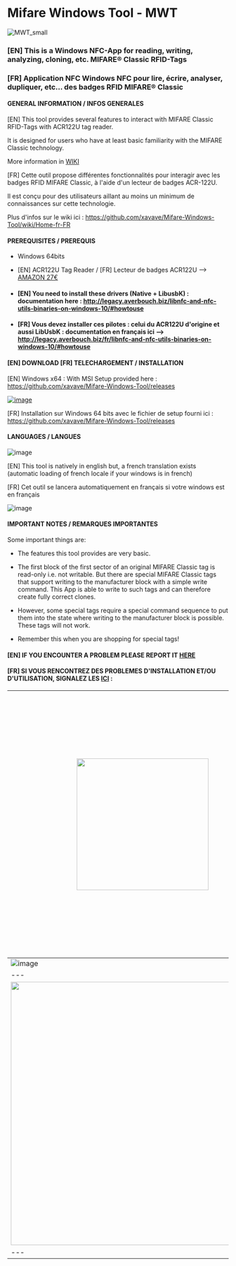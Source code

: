 ﻿# Mifare Windows Tool - MWT 
 ![MWT_small](https://user-images.githubusercontent.com/3501675/73345370-3cb78d80-4284-11ea-8c17-e67fa8b54adc.png)
 
### [EN] This is a Windows NFC-App for reading, writing, analyzing, cloning, etc. MIFARE® Classic RFID-Tags

### [FR] Application NFC Windows NFC pour lire, écrire, analyser, dupliquer, etc... des badges RFID MIFARE® Classic

#### GENERAL INFORMATION / INFOS GENERALES

[EN] This tool provides several features to interact with MIFARE Classic RFID-Tags with ACR122U tag reader.

It is designed for users who have at least basic familiarity with the MIFARE Classic technology.

More information in <a href="https://github.com/xavave/Mifare-Windows-Tool/wiki">WIKI<a/> 
 
[FR] Cette outil propose différentes fonctionnalités pour interagir avec les badges RFID MIFARE Classic, à l'aide d'un lecteur de badges ACR-122U.

Il est conçu pour des utilisateurs aillant au moins un minimum de connaissances sur cette technologie.

Plus d'infos sur le wiki ici : https://github.com/xavave/Mifare-Windows-Tool/wiki/Home-fr-FR

#### PREREQUISITES / PREREQUIS

- Windows 64bits
- [EN] ACR122U Tag Reader / [FR] Lecteur de badges ACR122U --> [AMAZON 27€](https://www.amazon.fr/Luxtech-ACR122U-Lecteur-Contactless-Reader/dp/B078YXN3PH/ref=sr_1_4?__mk_fr_FR=%C3%85M%C3%85%C5%BD%C3%95%C3%91&keywords=acr122U&qid=1580658444&s=kitchen&sr=1-4-catcorr)

- #### [EN] You need to install these drivers (Native + LibusbK) : documentation here : http://legacy.averbouch.biz/libnfc-and-nfc-utils-binaries-on-windows-10/#howtouse

- #### [FR] Vous devez installer ces pilotes : celui du ACR122U d'origine et aussi LibUsbK : documentation en français ici --> http://legacy.averbouch.biz/fr/libnfc-and-nfc-utils-binaries-on-windows-10/#howtouse 

#### [EN] DOWNLOAD [FR] TELECHARGEMENT / INSTALLATION

[EN] Windows x64 : With MSI Setup provided here : https://github.com/xavave/Mifare-Windows-Tool/releases

[![image](https://user-images.githubusercontent.com/3501675/73595182-df3a6f80-4515-11ea-915a-011c9f363317.png)](https://github.com/xavave/Mifare-Windows-Tool/releases)


[FR] Installation sur Windows 64 bits avec le fichier de setup fourni ici : https://github.com/xavave/Mifare-Windows-Tool/releases

#### LANGUAGES / LANGUES

![image](https://user-images.githubusercontent.com/3501675/73600638-85589a80-4553-11ea-9637-1ede0cd8856c.png)

[EN] This tool is natively in english but, a french translation exists (automatic loading of french locale if your windows is in french)

[FR] Cet outil se lancera automatiquement en français si votre windows est en français

![image](https://user-images.githubusercontent.com/3501675/73377680-b0c35700-42bf-11ea-8002-4fda409fd045.png)


#### IMPORTANT NOTES / REMARQUES IMPORTANTES

Some important things are:

- The features this tool provides are very basic.

- The first block of the first sector of an original
MIFARE Classic tag is read-only i.e. not writable. But there
are special MIFARE Classic tags that support writing to the
manufacturer block with a simple write command. This App is able to
write to such tags and can therefore create fully correct clones.

- However, some special tags require a special command sequence
to put them into the state where writing to the manufacturer block is possible.
These tags will not work.

- Remember this when you are shopping for special tags!

#### [EN] IF YOU ENCOUNTER A PROBLEM PLEASE REPORT IT <a href="https://github.com/xavave/Mifare-Windows-Tool/issues">HERE</a> 

#### [FR] SI VOUS RENCONTREZ DES PROBLEMES D'INSTALLATION ET/OU D'UTILISATION, SIGNALEZ LES <a href="https://github.com/xavave/Mifare-Windows-Tool/issues">ICI</a>  :

| <img src="https://user-images.githubusercontent.com/3501675/73281623-8c4c7980-41f0-11ea-967b-f649b0147f0a.png" width="300" height="auto" /> | <img src="https://user-images.githubusercontent.com/3501675/73309783-3f35cb00-4223-11ea-9df6-73375f301b28.png" width="600" height="auto" /> |
|---|---|
| ![image](https://user-images.githubusercontent.com/3501675/73364730-57e9c380-42ab-11ea-8a4c-31f3b0dace5c.png) |  ![image](https://user-images.githubusercontent.com/3501675/73280408-c3219000-41ee-11ea-8e17-c7e6b5b952b8.png) |
|---|---|
| <img src="https://user-images.githubusercontent.com/3501675/73311455-b91b8380-4226-11ea-8ff7-c53153d2ab51.png" width="600" height="auto" /> | <img src="https://user-images.githubusercontent.com/3501675/73455790-073c9e00-4371-11ea-8d52-8b9b7bde8c3d.png" width="500" height="auto" /> |  
|---|---|

